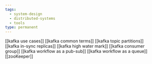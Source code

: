 ```yaml
---
tags:
  - system-design
  - distributed-systems
  - tools
type: permanent
---
```

[[kafka use cases]]
[[kafka common terms]]
[[kafka topic partitions]]
[[kafka in-sync replicas]]
[[kafka high water mark]]
[[kafka consumer group]]
[[kafka workflow as a pub-sub]]
[[kafka workflow as a queue]]
[[zooKeeper]]
